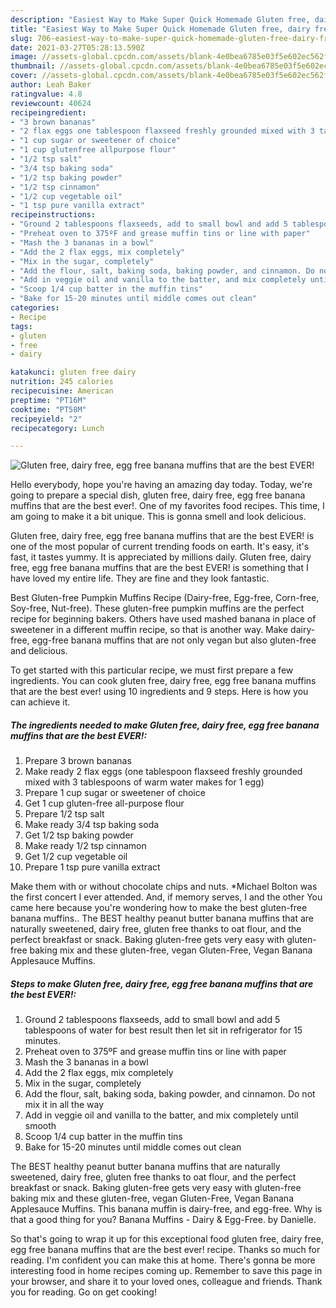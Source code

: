 ```yaml
---
description: "Easiest Way to Make Super Quick Homemade Gluten free, dairy free, egg free banana muffins that are the best EVER!"
title: "Easiest Way to Make Super Quick Homemade Gluten free, dairy free, egg free banana muffins that are the best EVER!"
slug: 706-easiest-way-to-make-super-quick-homemade-gluten-free-dairy-free-egg-free-banana-muffins-that-are-the-best-ever
date: 2021-03-27T05:28:13.590Z
image: //assets-global.cpcdn.com/assets/blank-4e0bea6785e03f5e602ec562f230caae08da540cada707380b4fe1bbebba43da.png
thumbnail: //assets-global.cpcdn.com/assets/blank-4e0bea6785e03f5e602ec562f230caae08da540cada707380b4fe1bbebba43da.png
cover: //assets-global.cpcdn.com/assets/blank-4e0bea6785e03f5e602ec562f230caae08da540cada707380b4fe1bbebba43da.png
author: Leah Baker
ratingvalue: 4.8
reviewcount: 40624
recipeingredient:
- "3 brown bananas"
- "2 flax eggs one tablespoon flaxseed freshly grounded mixed with 3 tablespoons of warm water makes for 1 egg"
- "1 cup sugar or sweetener of choice"
- "1 cup glutenfree allpurpose flour"
- "1/2 tsp salt"
- "3/4 tsp baking soda"
- "1/2 tsp baking powder"
- "1/2 tsp cinnamon"
- "1/2 cup vegetable oil"
- "1 tsp pure vanilla extract"
recipeinstructions:
- "Ground 2 tablespoons flaxseeds, add to small bowl and add 5 tablespoons of water for best result then let sit in refrigerator for 15 minutes."
- "Preheat oven to 375ºF and grease muffin tins or line with paper"
- "Mash the 3 bananas in a bowl"
- "Add the 2 flax eggs, mix completely"
- "Mix in the sugar, completely"
- "Add the flour, salt, baking soda, baking powder, and cinnamon. Do not mix it in all the way"
- "Add in veggie oil and vanilla to the batter, and mix completely until smooth"
- "Scoop 1/4 cup batter in the muffin tins"
- "Bake for 15-20 minutes until middle comes out clean"
categories:
- Recipe
tags:
- gluten
- free
- dairy

katakunci: gluten free dairy 
nutrition: 245 calories
recipecuisine: American
preptime: "PT16M"
cooktime: "PT58M"
recipeyield: "2"
recipecategory: Lunch

---
```



![Gluten free, dairy free, egg free banana muffins that are the best EVER!](//assets-global.cpcdn.com/assets/blank-4e0bea6785e03f5e602ec562f230caae08da540cada707380b4fe1bbebba43da.png)

Hello everybody, hope you're having an amazing day today. Today, we're going to prepare a special dish, gluten free, dairy free, egg free banana muffins that are the best ever!. One of my favorites food recipes. This time, I am going to make it a bit unique. This is gonna smell and look delicious.

Gluten free, dairy free, egg free banana muffins that are the best EVER! is one of the most popular of current trending foods on earth. It's easy, it's fast, it tastes yummy. It is appreciated by millions daily. Gluten free, dairy free, egg free banana muffins that are the best EVER! is something that I have loved my entire life. They are fine and they look fantastic.

Best Gluten-free Pumpkin Muffins Recipe (Dairy-free, Egg-free, Corn-free, Soy-free, Nut-free). These gluten-free pumpkin muffins are the perfect recipe for beginning bakers. Others have used mashed banana in place of sweetener in a different muffin recipe, so that is another way. Make dairy-free, egg-free banana muffins that are not only vegan but also gluten-free and delicious.


To get started with this particular recipe, we must first prepare a few ingredients. You can cook gluten free, dairy free, egg free banana muffins that are the best ever! using 10 ingredients and 9 steps. Here is how you can achieve it.

<!--inarticleads1-->

##### The ingredients needed to make Gluten free, dairy free, egg free banana muffins that are the best EVER!:

1. Prepare 3 brown bananas
1. Make ready 2 flax eggs (one tablespoon flaxseed freshly grounded mixed with 3 tablespoons of warm water makes for 1 egg)
1. Prepare 1 cup sugar or sweetener of choice
1. Get 1 cup gluten-free all-purpose flour
1. Prepare 1/2 tsp salt
1. Make ready 3/4 tsp baking soda
1. Get 1/2 tsp baking powder
1. Make ready 1/2 tsp cinnamon
1. Get 1/2 cup vegetable oil
1. Prepare 1 tsp pure vanilla extract


Make them with or without chocolate chips and nuts. *Michael Bolton was the first concert I ever attended. And, if memory serves, I and the other You came here because you&#39;re wondering how to make the best gluten-free banana muffins.. The BEST healthy peanut butter banana muffins that are naturally sweetened, dairy free, gluten free thanks to oat flour, and the perfect breakfast or snack. Baking gluten-free gets very easy with gluten-free baking mix and these gluten-free, vegan Gluten-Free, Vegan Banana Applesauce Muffins. 

<!--inarticleads2-->

##### Steps to make Gluten free, dairy free, egg free banana muffins that are the best EVER!:

1. Ground 2 tablespoons flaxseeds, add to small bowl and add 5 tablespoons of water for best result then let sit in refrigerator for 15 minutes.
1. Preheat oven to 375ºF and grease muffin tins or line with paper
1. Mash the 3 bananas in a bowl
1. Add the 2 flax eggs, mix completely
1. Mix in the sugar, completely
1. Add the flour, salt, baking soda, baking powder, and cinnamon. Do not mix it in all the way
1. Add in veggie oil and vanilla to the batter, and mix completely until smooth
1. Scoop 1/4 cup batter in the muffin tins
1. Bake for 15-20 minutes until middle comes out clean


The BEST healthy peanut butter banana muffins that are naturally sweetened, dairy free, gluten free thanks to oat flour, and the perfect breakfast or snack. Baking gluten-free gets very easy with gluten-free baking mix and these gluten-free, vegan Gluten-Free, Vegan Banana Applesauce Muffins. This banana muffin is dairy-free, and egg-free. Why is that a good thing for you? Banana Muffins - Dairy &amp; Egg-Free. by Danielle. 

So that's going to wrap it up for this exceptional food gluten free, dairy free, egg free banana muffins that are the best ever! recipe. Thanks so much for reading. I'm confident you can make this at home. There's gonna be more interesting food in home recipes coming up. Remember to save this page in your browser, and share it to your loved ones, colleague and friends. Thank you for reading. Go on get cooking!
